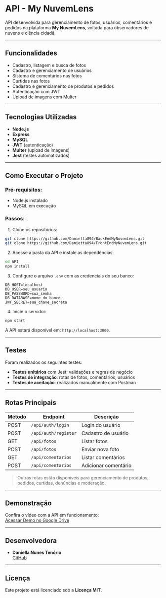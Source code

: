 #  API - My NuvemLens

API desenvolvida para gerenciamento de fotos, usuários, comentários e pedidos na plataforma **My NuvemLens**, voltada para observadores de nuvens e ciência cidadã.

---

##  Funcionalidades

- Cadastro, listagem e busca de fotos  
- Cadastro e gerenciamento de usuários  
- Sistema de comentários nas fotos  
- Curtidas nas fotos  
- Cadastro e gerenciamento de produtos e pedidos  
- Autenticação com JWT  
- Upload de imagens com Multer  

---

##  Tecnologias Utilizadas

- **Node.js**
- **Express**
- **MySQL** 
- **JWT** (autenticação)
- **Multer** (upload de imagens)
- **Jest** (testes automatizados)

---

## Como Executar o Projeto

###  Pré-requisitos:
- Node.js instalado
- MySQL em execução

### Passos:

1. Clone os repositórios:

```bash
git clone https://github.com/Danietta894/BackEndMyNuvemLens.git
git clone https://github.com/Danietta894/FrontEndMyNuvemLens.git
```

2. Acesse a pasta da API e instale as dependências:

```bash
cd API
npm install
```

3. Configure o arquivo `.env` com as credenciais do seu banco:

```env
DB_HOST=localhost
DB_USER=seu_usuario
DB_PASSWORD=sua_senha
DB_DATABASE=nome_do_banco
JWT_SECRET=sua_chave_secreta
```

4. Inicie o servidor:

```bash
npm start
```

A API estará disponível em: `http://localhost:3000`.

---

##  Testes

Foram realizados os seguintes testes:

-  **Testes unitários** com Jest: validações e regras de negócio  
-  **Testes de integração**: rotas de fotos, comentários, usuários  
-  **Testes de aceitação**: realizados manualmente com Postman  

---

##  Rotas Principais

| Método | Endpoint               | Descrição               |
|--------|------------------------|-------------------------|
| POST   | `/api/auth/login`      | Login do usuário        |
| POST   | `/api/auth/register`   | Cadastro de usuário     |
| GET    | `/api/fotos`           | Listar fotos            |
| POST   | `/api/fotos`           | Enviar nova foto        |
| GET    | `/api/comentarios`     | Listar comentários      |
| POST   | `/api/comentarios`     | Adicionar comentário    |

>  Outras rotas estão disponíveis para gerenciamento de produtos, pedidos, curtidas, denúncias e moderação.

---

## Demonstração

Confira o vídeo com a API em funcionamento:  
 [Acessar Demo no Google Drive](https://drive.google.com/drive/folders/1v2yOq2h7IxqkmguCXe9tFR3N6VZ1_VVB?sort=13&direction=a)

---

##  Desenvolvedora

- **Daniella Nunes Tenório**  
 [GitHub](https://github.com/Danietta894)

---

## Licença

Este projeto está licenciado sob a **Licença MIT**.
